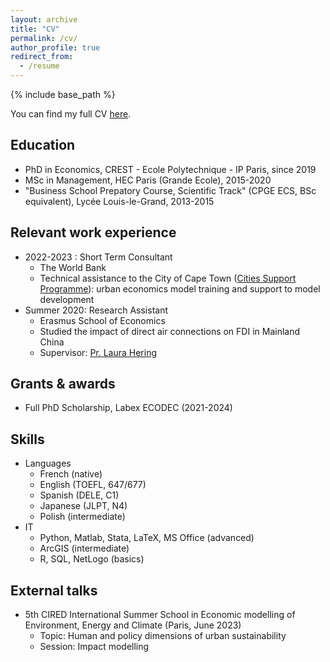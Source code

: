 ```yaml
---
layout: archive
title: "CV"
permalink: /cv/
author_profile: true
redirect_from:
  - /resume
---
```


{% include base_path %}

You can find my full CV [here](https://tlmonnier.github.io/files/CV.pdf).


## Education

- PhD in Economics, CREST - Ecole Polytechnique - IP Paris, since 2019
- MSc in Management, HEC Paris (Grande Ecole), 2015-2020
- "Business School Prepatory Course, Scientific Track" (CPGE ECS, BSc equivalent), Lycée Louis-le-Grand, 2013-2015


## Relevant work experience

- 2022-2023 : Short Term Consultant
  - The World Bank
  - Technical assistance to the City of Cape Town ([Cities Support Programme](https://csp.treasury.gov.za/)): urban economics model training and support to model development
- Summer 2020: Research Assistant
  - Erasmus School of Economics
  - Studied the impact of direct air connections on FDI in Mainland China
  - Supervisor: [Pr. Laura Hering](https://www.mwpweb.eu/LauraHering/)


## Grants & awards

- Full PhD Scholarship, Labex ECODEC (2021-2024)


## Skills

- Languages
  - French (native)
  - English (TOEFL, 647/677)
  - Spanish (DELE, C1)
  - Japanese (JLPT, N4)
  - Polish (intermediate)
- IT
  - Python, Matlab, Stata, LaTeX, MS Office (advanced)
  - ArcGIS (intermediate)
  - R, SQL, NetLogo (basics)


## External talks

- 5th CIRED International Summer School in Economic modelling of Environment, Energy and Climate (Paris, June 2023)
  - Topic: Human and policy dimensions of urban sustainability
  - Session: Impact modelling


<!-- Publications
======
  <ul>{% for post in site.publications %}
    {% include archive-single-cv.html %}
  {% endfor %}</ul>
  
Talks
======
  <ul>{% for post in site.talks %}
    {% include archive-single-talk-cv.html %}
  {% endfor %}</ul>
  
Teaching
======
  <ul>{% for post in site.teaching %}
    {% include archive-single-cv.html %}
  {% endfor %}</ul>
  
Service and leadership
======
* Currently signed in to 43 different slack teams -->

